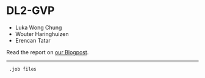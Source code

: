 # DL2-GVP
- Luka Wong Chung
- Wouter Haringhuizen
- Erencan Tatar

Read the report on [our Blogpost](./Blogpost.md).


-----

<code to run files and jobs >  .job files
